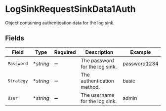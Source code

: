 # LogSinkRequestSinkData1Auth

Object containing authentication data for the log sink.


## Fields

| Field                          | Type                           | Required                       | Description                    | Example                        |
| ------------------------------ | ------------------------------ | ------------------------------ | ------------------------------ | ------------------------------ |
| `Password`                     | **string*                      | :heavy_minus_sign:             | The password for the log sink. | password1234                   |
| `Strategy`                     | **string*                      | :heavy_minus_sign:             | The authentication method.     | basic                          |
| `User`                         | **string*                      | :heavy_minus_sign:             | The username for the log sink. | admin                          |